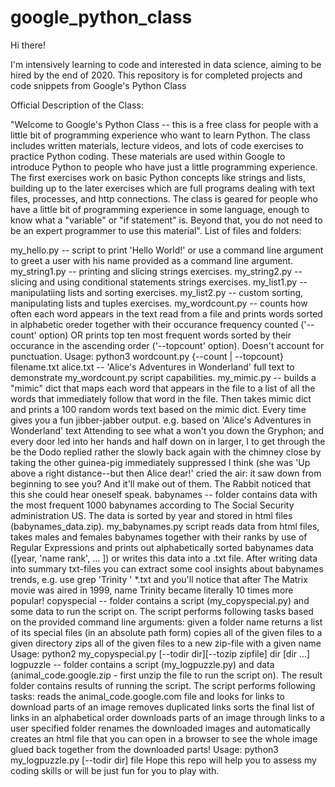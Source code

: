 # google_python_class

Hi there!

I'm intensively learning to code and interested in data science, aiming to be hired by the end of 2020.
This repository is for completed projects and code snippets from Google's Python Class

Official Description of the Class:

"Welcome to Google's Python Class -- this is a free class for people with a little bit of programming experience who want to learn Python. The class includes written materials, lecture videos, and lots of code exercises to practice Python coding. These materials are used within Google to introduce Python to people who have just a little programming experience. The first exercises work on basic Python concepts like strings and lists, building up to the later exercises which are full programs dealing with text files, processes, and http connections. The class is geared for people who have a little bit of programming experience in some language, enough to know what a "variable" or "if statement" is. Beyond that, you do not need to be an expert programmer to use this material".
List of files and folders:

my_hello.py -- script to print 'Hello World!' or use a command line argument to greet a user with his name provided as a command line argument.
my_string1.py -- printing and slicing strings exercises.
my_string2.py -- slicing and using conditional statements strings exercises.
my_list1.py -- manipulatiing lists and sorting exercises.
my_list2.py -- custom sorting, manipulating lists and tuples exercises.
my_wordcount.py -- counts how often each word appears in the text read from a file and prints words sorted in alphabetic oreder together with their occurance frequency counted ('--count' option) OR prints top ten most frequent words sorted by their occurance in the ascending order ('--topcount' option). Doesn't account for punctuation.
Usage: python3 wordcount.py {--count | --topcount} filename.txt
alice.txt -- 'Alice's Adventures in Wonderland' full text to demonstrate my_wordcount.py script capabilities.
my_mimic.py -- builds a "mimic" dict that maps each word that appears in the file to a list of all the words that immediately follow that word in the file. Then takes mimic dict and prints a 100 random words text based on the mimic dict. Every time gives you a fun jibber-jabber output.
e.g. based on 'Alice's Adventures in Wonderland' text
Attending to see what a won't you down the Gryphon; and every door
led into her hands and half down on in larger, I to get through
the be the Dodo replied rather the slowly back again with the
chimney close by taking the other guinea-pig immediately suppressed
I think (she was 'Up above a right distance--but then Alice dear!'
cried the air: it saw down from beginning to see you? And it'll
make out of them. The Rabbit noticed that this she could hear
oneself speak.
babynames -- folder contains data with the most frequent 1000 babynames according to The Social Security administration US. The data is sorted by year and stored in html files (babynames_data.zip). my_babynames.py script reads data from html files, takes males and females babynames together with their ranks by use of Regular Expressions and prints out alphabetically sorted babynames data ([year, 'name rank', ... ]) or writes this data into a .txt file. After writing data into summary txt-files you can extract some cool insights about babynames trends, e.g. use grep 'Trinity ' *.txt and you'll notice that after The Matrix movie was aired in 1999, name Trinity became literally 10 times more popular!
copyspecial -- folder contains a script (my_copyspecial.py) and some data to run the script on. The script performs following tasks based on the provided command line arguments:
given a folder name returns a list of its special files (in an absolute path form)
copies all of the given files to a given directory
zips all of the given files to a new zip-file with a given name
Usage: python2 my_copyspecial.py [--todir dir][--tozip zipfile] dir [dir ...]
logpuzzle -- folder contains a script (my_logpuzzle.py) and data (animal_code.google.zip - first unzip the file to run the script on). The result folder contains results of running the script. The script performs following tasks:
reads the animal_code.google.com file and looks for links to download parts of an image
removes duplicated links
sorts the final list of links in an alphabetical order
downloads parts of an image through links to a user specified folder
renames the downloaded images and automatically creates an html file that you can open in a browser to see the whole image glued back together from the downloaded parts!
Usage: python3 my_logpuzzle.py [--todir dir] file
Hope this repo will help you to assess my coding skills or will be just fun for you to play with.
